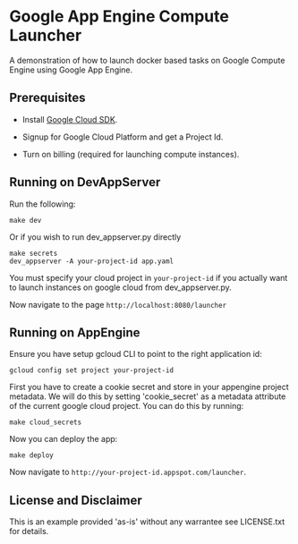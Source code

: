 # Google App Engine Compute Launcher

A demonstration of how to launch docker based tasks on Google Compute Engine
using Google App Engine.

## Prerequisites

* Install [Google Cloud SDK](https://cloud.google.com/sdk/).

* Signup for Google Cloud Platform and get a Project Id.

* Turn on billing (required for launching compute instances).

## Running on DevAppServer

Run the following:

    make dev

Or if you wish to run dev_appserver.py directly

    make secrets
    dev_appserver -A your-project-id app.yaml

You must specify your cloud project in `your-project-id` if you actually want
to launch instances on google cloud from dev_appserver.py.

Now navigate to the page `http://localhost:8080/launcher`

## Running on AppEngine

Ensure you have setup gcloud CLI to point to the right application id:

    gcloud config set project your-project-id

First you have to create a cookie secret and store in your appengine project
metadata. We will do this by setting 'cookie_secret' as a metadata attribute
of the current google cloud project. You can do this by running:

    make cloud_secrets

Now you can deploy the app:

    make deploy

Now navigate to `http://your-project-id.appspot.com/launcher`.

## License and Disclaimer

This is an example provided 'as-is' without any warrantee see LICENSE.txt for
details.
